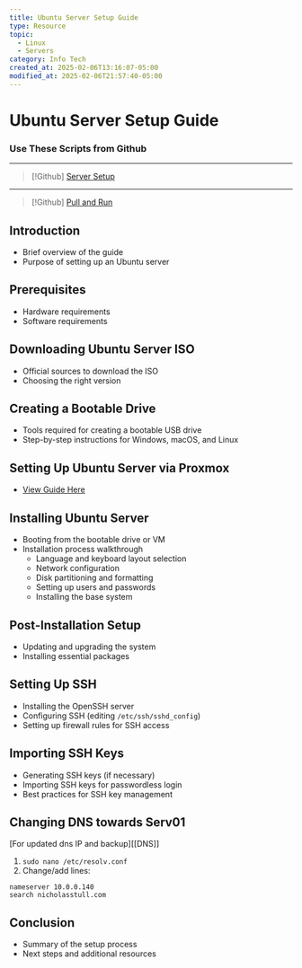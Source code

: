 ```yaml
---
title: Ubuntu Server Setup Guide
type: Resource
topic:
  - Linux
  - Servers
category: Info Tech
created_at: 2025-02-06T13:16:07-05:00
modified_at: 2025-02-06T21:57:40-05:00
---
```


# Ubuntu Server Setup Guide


### Use These Scripts from Github
---
> [!Github] [Server Setup](https://github.com/tinkernerd/Server-Setup)
---
> [!Github] [Pull and Run](https://github.com/tinkernerd/Pull-and-Run)

## Introduction
- Brief overview of the guide
- Purpose of setting up an Ubuntu server

## Prerequisites
- Hardware requirements
- Software requirements

## Downloading Ubuntu Server ISO
- Official sources to download the ISO
- Choosing the right version

## Creating a Bootable Drive
- Tools required for creating a bootable USB drive
- Step-by-step instructions for Windows, macOS, and Linux

## Setting Up Ubuntu Server via Proxmox
- [ View Guide Here](Setup%20VM%20in%20Proxmox.md)

## Installing Ubuntu Server
- Booting from the bootable drive or VM
- Installation process walkthrough
  - Language and keyboard layout selection
  - Network configuration
  - Disk partitioning and formatting
  - Setting up users and passwords
  - Installing the base system

## Post-Installation Setup
- Updating and upgrading the system
- Installing essential packages

## Setting Up SSH
- Installing the OpenSSH server
- Configuring SSH (editing `/etc/ssh/sshd_config`)
- Setting up firewall rules for SSH access

## Importing SSH Keys
- Generating SSH keys (if necessary)
- Importing SSH keys for passwordless login
- Best practices for SSH key management

## Changing DNS towards Serv01
[For updated dns IP and backup][[DNS]]
1. ``` sudo nano /etc/resolv.conf ```
2. Change/add lines:
  ``` nano
  nameserver 10.0.0.140
  search nicholasstull.com
  ```

## Conclusion
- Summary of the setup process
- Next steps and additional resources
